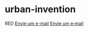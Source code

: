 # urban-invention
RED
[Envie um e-mail](mailto:frokstarfrokstar@gmail.com?subject=Olá&body=Gostaria%20de%20falar%20sobre...)
<a href="mailto:frokstarfrokstar@gmail.com?subject=Ol%C3%A1&body=Gostaria%20de%20falar%20sobre...">Envie um e‑mail</a>

